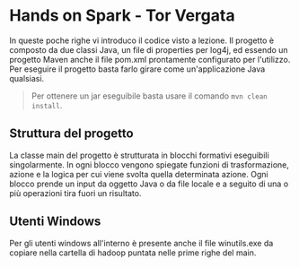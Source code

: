 ﻿# Hands on Spark - Tor Vergata

In queste poche righe vi introduco il codice visto a lezione. 
Il progetto è composto da due classi Java, un file di properties per log4j, ed essendo un progetto Maven anche il file pom.xml prontamente configurato per l'utilizzo.
Per eseguire il progetto basta farlo girare come un'applicazione Java qualsiasi. 
> Per ottenere un jar eseguibile basta usare il comando `mvn clean install`.

## Struttura del progetto
La classe main del progetto è strutturata in blocchi formativi eseguibili singolarmente.
In ogni blocco vengono spiegate funzioni di trasformazione, azione e la logica per cui viene svolta quella determinata azione. 
Ogni blocco prende un input da oggetto Java o da file locale e a seguito di una o più operazioni tira fuori un risultato.

## Utenti Windows
Per gli utenti windows all'interno è presente anche il file winutils.exe da copiare nella cartella di hadoop puntata nelle prime righe del main.




